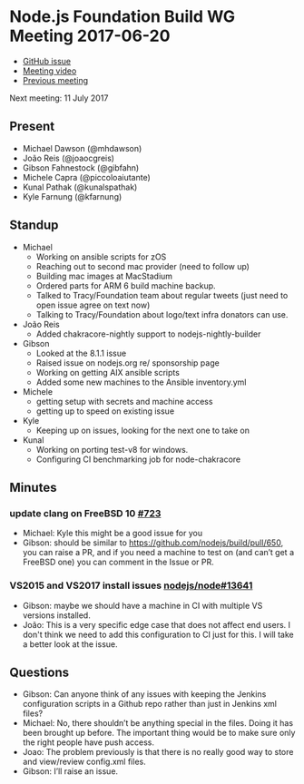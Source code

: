 # Node.js Foundation Build WG Meeting 2017-06-20

- [GitHub issue](https://github.com/nodejs/build/issues/766)
- [Meeting video](https://www.youtube.com/watch?v=8B_XgEvIQt8)
- [Previous meeting](https://github.com/nodejs/build/issues/737)

Next meeting: 11 July 2017

## Present
* Michael Dawson (@mhdawson)
* João Reis (@joaocgreis)
* Gibson Fahnestock (@gibfahn)
* Michele Capra (@piccoloaiutante)
* Kunal Pathak (@kunalspathak)
* Kyle Farnung (@kfarnung)

## Standup
* Michael
   * Working on ansible scripts for zOS
   * Reaching out to second mac provider (need to follow up)
   * Building mac images at MacStadium
   * Ordered parts for ARM 6 build machine backup.
   * Talked to Tracy/Foundation team about regular tweets (just need to open issue agree on text now)
   * Talking to Tracy/Foundation about logo/text infra donators can use.
* João Reis
  * Added chakracore-nightly support to nodejs-nightly-builder
* Gibson
  * Looked at the 8.1.1 issue
  * Raised issue on nodejs.org re/ sponsorship page
  * Working on getting AIX ansible scripts
  * Added some new machines to the Ansible inventory.yml
* Michele
  * getting setup with secrets and machine access
  * getting up to speed on existing issue
* Kyle
  * Keeping up on issues, looking for the next one to take on
* Kunal
  * Working on porting test-v8 for windows.
  * Configuring CI benchmarking job for node-chakracore

## Minutes

### update clang on FreeBSD 10 [#723](https://github.com/nodejs/build/issues/723)

- Michael: Kyle this might be a good issue for you
- Gibson: should be similar to  https://github.com/nodejs/build/pull/650, you can raise a PR, and if you need a machine to test on (and can’t get a FreeBSD one) you can comment in the Issue or PR.

### VS2015 and VS2017 install issues [nodejs/node#13641](https://github.com/nodejs/node/issues/13641)

- Gibson: maybe we should have a machine in CI with multiple VS versions installed.
- João: This is a very specific edge case that does not affect end users. I don't think we
need to add this configuration to CI just for this. I will take a better look at the issue.

## Questions

- Gibson: Can anyone think of any issues with keeping the Jenkins configuration scripts in a Github repo rather than just in Jenkins xml files?
- Michael: No, there shouldn’t be anything special in the files. Doing it has been brought up before. The important thing would be to make sure only the right people have push access.
- Joao: The problem previously is that there is no really good way to store and view/review config.xml files.
- Gibson: I’ll raise an issue.
